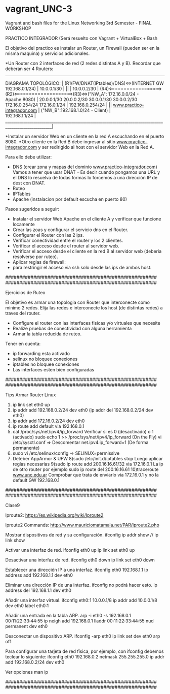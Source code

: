 # vagrant_UNC-3
Vagrant and bash files for the Linux Networking 3rd Semester -  FINAL WORKSHOP

PRACTICO INTEGRADOR (Será resuelto con Vagrant + VirtualBox + Bash

El objetivo del practico es instalar un Router, un Firewall (pueden ser en la misma maquina) y servicios adicionales.

*Un Router con 2 interfaces de red (2 redes distintas A y B). Recordar que deberán ser 4 Routers:

_____________________________________________________________________________________________________
DIAGRAMA TOPOLÓGICO: 								                                                                 |
                        (R1/FW/DNAT(IPtables)/DNS)<=>(INTERNET GW 192.168.0.1/24)                    |
		                    10.0.0.1/30	                                                                 |
		                    ||                           		                                             |
   	      		          10.0.0.2/30	 		                                                             |
(R4)<==================>(R2)<====================>(R3)<=>("NW_A": 172.16.0.0/24 - Apache:8080)       |
20.0.0.1/30 20.0.0.2/30    30.0.0.1/30 30.0.0.2/30    172.16.0.254/24     172.16.0.1/24              |
192.168.0.254/24                                                                                     | 
||					                                  www.practico-integrador.com                            |
("NW_B":192.168.1.0/24 - Client)	  							                                                   |        		          
192.168.1.1/24                                                                                       |
_____________________________________________________________________________________________________|
  
*Instalar un servidor Web en un cliente en la red A escuchando en el puerto 8080.
*Otro cliente en la Red B debe ingresar al sitio www.practico-integrador.com y ser redirigido al host con el servidor Web en la Red A.

Para ello debe utilizar:
* DNS (crear zona y mapas del dominio www.practico-integrador.com)
Vamos a tener que usar DNAT – Es decir cuando pongamos una URL y el DNS lo resuelva de todas formas lo forcemos a una dirección  IP de dest con DNAT.
* Ruteo
* IPTables
* Apache (instalacion por default escucha en puerto 80)

Pasos sugeridos a seguir:
* Instalar el servidor Web Apache en el cliente A y verificar que funcione locamente
* Crear las zoas y configurar el servicio dns en el Router.
* Configurar el Router con las 2 ips.
* Verificar conectividad entre el router y los 2 clientes.
* Verificar el acceso desde el router al servidor web.
* Verificar el acceso desde el cliente en la red B al servidor web (deberia resolverse por ruteo).
* Aplicar reglas de firewall: 
* para restringir el acceso via ssh solo desde las ips de ambos host.

######################################################
######################################################

Ejercicios de Ruteo

El objetivo es armar una topologia con Router que interconecte como mínimo 2 redes. Elija las redes e interconecte los host (de distintas redes) a traves del router.

* Configure el router con las interfaces fisicas y/o virtuales que necesite
* Realize pruebas de conectividad con alguna herramienta
* Armar la tabla reducida de ruteo.

Tener en cuenta:
* ip forwarding esta activado
* selinux no bloquee conexiones
* iptables no bloquee conexiones
* Las interfaces esten bien configuradas

######################################################
######################################################

Tips Armar Router Linux

1) ip link set eth0 up
2) ip addr add 192.168.0.2/24 dev eth0 (ip addr del 192.168.0.2/24 dev eth0)
3) ip addr add 172.16.0.2/24 dev eth0
4) ip route add default via 192.168.0.1
5) cat /proc/sys/net/ipv4/ip_forward
Verificar si es 0 (desactivado) o 1 (activado)
sudo echo 1 >> /proc/sys/net/ipv4/ip_forward (On the Fly)
vi /etc/sysctl.conf => Descomentar net.ipv4.ip_forward=1 (De forma permanente)
6) sudo vi /etc/selinux/config => SELINUX=permissive
7) Deteber AppArmor & UFW
8)sudo /etc/init.d/iptables stop
Luego aplicar reglas necesarias
9)sudo ip route add 200.16.16.61/32 via 172.16.0.1
La ip de otro router por ejemplo
sudo ip route del 200.16.16.61
10)traceroute www.unc.edu.ar
Comprobar que trata de enviarlo via 172.16.0.1 y no la default GW 192.168.0.1

######################################################
######################################################

Clase9

Iproute2:
https://es.wikipedia.org/wiki/Iproute2

Iproute2 Commands:
http://www.mauriciomatamala.net/PAR/iproute2.php

Mostrar dispositivos de red y su configuración.
	ifconfig
	ip addr show // ip link show

Activar una interfaz de red.
	ifconfig eth0 up
	ip link set eth0 up

Desactivar una interfaz de red.
	ifconfig eth0 down
	ip link set eth0 down

Establecer una dirección IP a una interfaz.
	ifconfig eth0 192.168.1.1
	ip address add 192.168.1.1 dev eth0

Eliminar una dirección IP de una interfaz.
	ifconfig no podrá hacer esto.
	ip address del 192.168.1.1 dev eth0

Añadir una interfaz virtual.
	ifconfig eth0:1 10.0.0.1/8
	ip addr add 10.0.0.1/8 dev eth0 label eth0:1

Añadir una entrada en la tabla ARP.
	arp -i eth0 -s 192.168.0.1 00:11:22:33:44:55
	ip neigh add 192.168.0.1 lladdr 00:11:22:33:44:55 nud permanent dev eth0

Desconectar un dispositivo ARP.
	ifconfig -arp eth0
	ip link set dev eth0 arp off

Para configurar una tarjeta de red física, por ejemplo, con ifconfig debemos teclear lo siguiente:
	ifconfig eth0 192.168.0.2 netmask 255.255.255.0
	ip addr add 192.168.0.2/24 dev eth0

Ver opciones
	man ip

######################################################
######################################################
